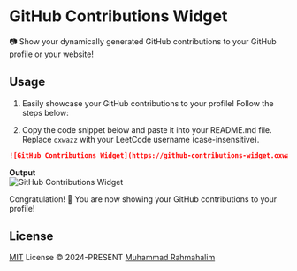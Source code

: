 # GitHub Contributions Widget

[Latest Version]: https://img.shields.io/crates/v/package_manager_detector_rs.svg

[crates.io]: https://crates.io/crates/package_manager_detector_rs

[Rustc Version]: https://img.shields.io/badge/rustc-1.56+-lightgray.svg

[rustc]: https://blog.rust-lang.org/2021/10/21/Rust-1.56.0.html

📷 Show your dynamically generated GitHub contributions to your GitHub profile or your website!

## Usage

1. Easily showcase your GitHub contributions to your profile! Follow the steps below:

2. Copy the code snippet below and paste it into your README.md file.
   Replace `oxwazz` with your LeetCode username (case-insensitive).

```markdown
![GitHub Contributions Widget](https://github-contributions-widget.oxwazz.com/oxwazz)
```

**Output** <br/>
![GitHub Contributions Widget](https://github-contributions-widget.oxwazz.com/oxwazz)

Congratulation! 🎉 You are now showing your GitHub contributions to your profile!

## License

[MIT](./LICENSE) License © 2024-PRESENT [Muhammad Rahmahalim](https://github.com/oxwazz)